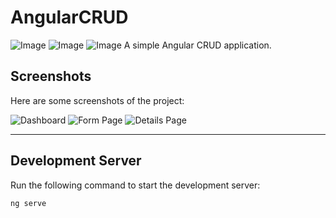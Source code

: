 # AngularCRUD
![Image](https://github.com/user-attachments/assets/c7696daa-be60-449e-921b-9d5d4afdccd3)
![Image](https://github.com/user-attachments/assets/83bcf0e2-7ff7-41a5-98ef-bbef1121d42a)
![Image](https://github.com/user-attachments/assets/c40f0277-d235-44df-bfc7-291c7735fe28)
A simple Angular CRUD application.

## Screenshots

Here are some screenshots of the project:

![Dashboard](https://raw.githubusercontent.com/your-username/your-repo/main/images/dashboard.png)
![Form Page](https://raw.githubusercontent.com/your-username/your-repo/main/images/form.png)
![Details Page](https://raw.githubusercontent.com/your-username/your-repo/main/images/details.png)

---

## Development Server

Run the following command to start the development server:

```sh
ng serve
